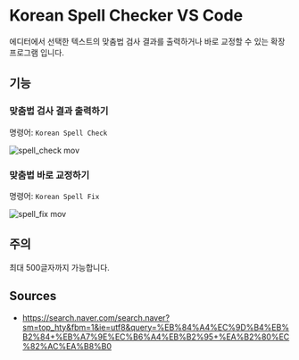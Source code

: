 # Korean Spell Checker VS Code

에디터에서 선택한 텍스트의 맞춤법 검사 결과를 출력하거나 바로 교정할 수 있는 확장 프로그램 입니다.

## 기능

### 맞춤법 검사 결과 출력하기

명령어: `Korean Spell Check`

![spell_check mov](https://user-images.githubusercontent.com/14071105/67222552-8401d700-f468-11e9-895e-11360891b82e.gif)

### 맞춤법 바로 교정하기

명령어: `Korean Spell Fix`

![spell_fix mov](https://user-images.githubusercontent.com/14071105/67222553-8401d700-f468-11e9-9143-0304bd9fe83e.gif)

## 주의

최대 500글자까지 가능합니다.

## Sources

* https://search.naver.com/search.naver?sm=top_hty&fbm=1&ie=utf8&query=%EB%84%A4%EC%9D%B4%EB%B2%84+%EB%A7%9E%EC%B6%A4%EB%B2%95+%EA%B2%80%EC%82%AC%EA%B8%B0
